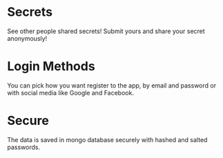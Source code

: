 # Secrets
See other people shared secrets! Submit yours and share your secret anonymously!

# Login Methods
You can pick how you want register to the app, by email and password or with social media like Google and Facebook.

# Secure
The data is saved in mongo database securely with hashed and salted passwords.
